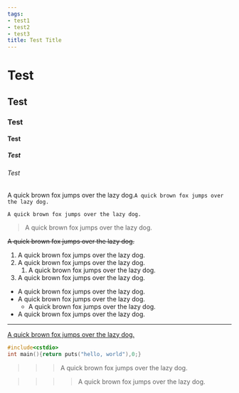 ```yaml
---
tags: 
- test1
- test2
- test3
title: Test Title
---
```


# Test
## Test
### Test
#### Test
##### Test
###### Test

A quick brown fox jumps over the lazy dog.`A quick brown fox jumps over the lazy dog.`

```
A quick brown fox jumps over the lazy dog.
```

>A quick brown fox jumps over the lazy dog.

~~A quick brown fox jumps over the lazy dog.~~

1. A quick brown fox jumps over the lazy dog.
1. A quick brown fox jumps over the lazy dog.
    1. A quick brown fox jumps over the lazy dog.
1. A quick brown fox jumps over the lazy dog.

- A quick brown fox jumps over the lazy dog.
- A quick brown fox jumps over the lazy dog.
    - A quick brown fox jumps over the lazy dog.
- A quick brown fox jumps over the lazy dog.

---

[A quick brown fox jumps over the lazy dog.](#)

```cpp
#include<cstdio>
int main(){return puts("hello, world"),0;}
```

>>> A quick brown fox jumps over the lazy dog.

>>>> A quick brown fox jumps over the lazy dog.

